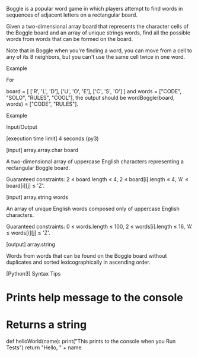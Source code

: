 Boggle is a popular word game in which players attempt to find words in sequences of adjacent letters on a rectangular board.

Given a two-dimensional array board that represents the character cells of the Boggle board and an array of unique strings words, find all the possible words from words that can be formed on the board.

Note that in Boggle when you're finding a word, you can move from a cell to any of its 8 neighbors, but you can't use the same cell twice in one word.

Example

For

board = [
    ['R', 'L', 'D'],
    ['U', 'O', 'E'],
    ['C', 'S', 'O']
]
and words = ["CODE", "SOLO", "RULES", "COOL"], the output should be
wordBoggle(board, words) = ["CODE", "RULES"].

Example

Input/Output

[execution time limit] 4 seconds (py3)

[input] array.array.char board

A two-dimensional array of uppercase English characters representing a rectangular Boggle board.

Guaranteed constraints:
2 ≤ board.length ≤ 4,
2 ≤ board[i].length ≤ 4,
'A' ≤ board[i][j] ≤ 'Z'.

[input] array.string words

An array of unique English words composed only of uppercase English characters.

Guaranteed constraints:
0 ≤ words.length ≤ 100,
2 ≤ words[i].length ≤ 16,
'A' ≤ words[i][j] ≤ 'Z'.

[output] array.string

Words from words that can be found on the Boggle board without duplicates and sorted lexicographically in ascending order.

[Python3] Syntax Tips

# Prints help message to the console
# Returns a string
def helloWorld(name):
    print("This prints to the console when you Run Tests")
    return "Hello, " + name
